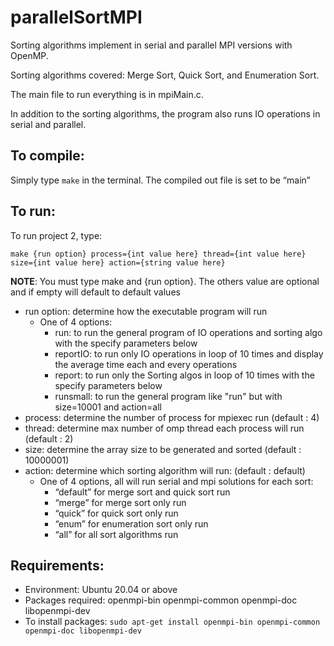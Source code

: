 # parallelSortMPI
Sorting algorithms implement in serial and parallel MPI versions with OpenMP.

Sorting algorithms covered: Merge Sort, Quick Sort, and Enumeration Sort.

The main file to run everything is in mpiMain.c.

In addition to the sorting algorithms, the program also runs IO operations in serial and parallel.

## To compile:
Simply type `make` in the terminal. The compiled out file is set to be
“main”

## To run:
To run project 2, type:

  `make {run option} process={int value here} thread={int value here} size={int value here} action={string value here}`
  
**NOTE**: You must type make and {run option}. The others value are optional and if
empty will default to default values
  + run option: determine how the executable program will run
    * One of 4 options:
      * run: to run the general program of IO operations and sorting algo with the specify parameters below
      * reportIO: to run only IO operations in loop of 10 times and display the average time each and every operations
      * report: to run only the Sorting algos in loop of 10 times with the specify parameters below
      * runsmall: to run the general program like "run" but with size=10001 and action=all
  + process: determine the number of process for mpiexec run (default : 4)
  + thread: determine max number of omp thread each process will run (default : 2)
  + size: determine the array size to be generated and sorted (default : 10000001)
  + action: determine which sorting algorithm will run: (default : default)
    * One of 4 options, all will run serial and mpi solutions for each sort:
      - “default” for merge sort and quick sort run
      - “merge” for merge sort only run
      - “quick” for quick sort only run
      - “enum” for enumeration sort only run
      - “all” for all sort algorithms run

## Requirements:
- Environment: Ubuntu 20.04 or above
- Packages required: openmpi-bin openmpi-common openmpi-doc libopenmpi-dev
- To install packages: `sudo apt-get install openmpi-bin openmpi-common openmpi-doc libopenmpi-dev`
